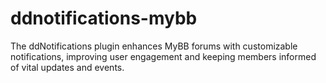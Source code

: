 # ddnotifications-mybb
The ddNotifications plugin enhances MyBB forums with customizable notifications, improving user engagement and keeping members informed of vital updates and events.
